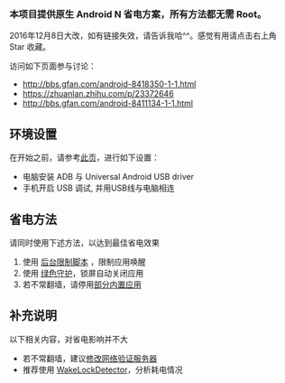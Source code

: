 ### 本项目提供原生 Android N 省电方案，所有方法都无需 Root。

2016年12月8日大改，如有链接失效，请告诉我哈^^。感觉有用请点击右上角 Star 收藏。

访问如下页面参与讨论：
- http://bbs.gfan.com/android-8418350-1-1.html
- https://zhuanlan.zhihu.com/p/23372646
- http://bbs.gfan.com/android-8411134-1-1.html

## 环境设置
在开始之前，请参考[此页](https://github.com/Jiangyiqun/android_background_ignore/tree/master/adb_installer)，进行如下设置：
- 电脑安装 ADB 与 Universal Android USB driver
- 手机开启 USB 调试, 并用USB线与电脑相连

## 省电方法
请同时使用下述方法，以达到最佳省电效果

1. 使用 [后台限制脚本](https://github.com/Jiangyiqun/android_background_ignore/tree/master/android_background_ignore) ，限制应用唤醒
2. 使用 [绿色守护](https://github.com/Jiangyiqun/android_background_ignore/tree/master/greenify)，锁屏自动关闭应用
3. 若不常翻墙，请停用[部分内置应用](https://github.com/Jiangyiqun/android_background_ignore/tree/master/disable_google_apps) 

## 补充说明
以下相关内容，对省电影响并不大
- 若不常翻墙，建议[修改网络验证服务器](https://github.com/Jiangyiqun/android_background_ignore/tree/master/captive_portal_server_changer)
- 推荐使用 [WakeLockDetector](https://github.com/Jiangyiqun/android_background_ignore/tree/master/wake_lock_detector)，分析耗电情况
